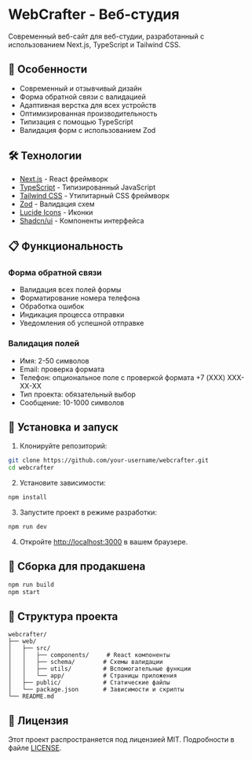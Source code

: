 # WebCrafter - Веб-студия

Современный веб-сайт для веб-студии, разработанный с использованием Next.js, TypeScript и Tailwind CSS.

## 🚀 Особенности

- Современный и отзывчивый дизайн
- Форма обратной связи с валидацией
- Адаптивная верстка для всех устройств
- Оптимизированная производительность
- Типизация с помощью TypeScript
- Валидация форм с использованием Zod

## 🛠 Технологии

- [Next.js](https://nextjs.org/) - React фреймворк
- [TypeScript](https://www.typescriptlang.org/) - Типизированный JavaScript
- [Tailwind CSS](https://tailwindcss.com/) - Утилитарный CSS фреймворк
- [Zod](https://zod.dev/) - Валидация схем
- [Lucide Icons](https://lucide.dev/) - Иконки
- [Shadcn/ui](https://ui.shadcn.com/) - Компоненты интерфейса

## 📋 Функциональность

### Форма обратной связи

- Валидация всех полей формы
- Форматирование номера телефона
- Обработка ошибок
- Индикация процесса отправки
- Уведомления об успешной отправке

### Валидация полей

- Имя: 2-50 символов
- Email: проверка формата
- Телефон: опциональное поле с проверкой формата +7 (XXX) XXX-XX-XX
- Тип проекта: обязательный выбор
- Сообщение: 10-1000 символов

## 🚀 Установка и запуск

1. Клонируйте репозиторий:

```bash
git clone https://github.com/your-username/webcrafter.git
cd webcrafter
```

2. Установите зависимости:

```bash
npm install
```

3. Запустите проект в режиме разработки:

```bash
npm run dev
```

4. Откройте [http://localhost:3000](http://localhost:3000) в вашем браузере.

## 🔧 Сборка для продакшена

```bash
npm run build
npm start
```

## 📁 Структура проекта

```
webcrafter/
├── web/
│   ├── src/
│   │   ├── components/     # React компоненты
│   │   ├── schema/        # Схемы валидации
│   │   ├── utils/         # Вспомогательные функции
│   │   └── app/           # Страницы приложения
│   ├── public/            # Статические файлы
│   └── package.json       # Зависимости и скрипты
└── README.md
```

## 📝 Лицензия

Этот проект распространяется под лицензией MIT. Подробности в файле [LICENSE](LICENSE).

